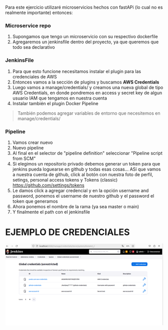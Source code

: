 Para este ejercicio utilizaré microservicios hechos con fastAPi (lo cual no es realmente importante) entonces:

### Microservice repo

1. Supongamos que tengo un microservicio con su respectivo dockerfile
2. Agregaremos un jenkinsfile dentro del proyecto, ya que queremos que todo sea declarativo


### JenkinsFile
1. Para que esto funcione necesitamos instalar el plugin para las credenciales de AWS
2. Entonces vamos a la sección de plugins y buscamos **AWS Credentials**
3. Luego vamos a manage/credentials/ y creamos una nueva global de tipo AWS Credentials, en donde pondremos en access y secret key de algun usuario IAM que tengamos en nuestra cuenta
4. Instalar también el plugin Docker Pipeline 

> También podemos agregar variables de entorno que necesitemos en manage/credentials/


### Pipeline

1. Vamos crear nuevo
2. Nuevo pipeline
3. Al final en el selector de "pipeline definition" seleccionar "Pipeline script from SCM"
4. Si elegimos un repositorio privado debemos generar un token para que jenkins pueda loguearse en github y todas esas cosas... ASí que vamos a nuestra cuenta de github, click al botón con nuestra foto de perfil, setings, personal access tokens y Tokens (classic) https://github.com/settings/tokens
5. Le damos click a agregar credencial y en la opción username and password, ponemos el username de nuestro github y el password el token que generamos
6. Ahora ponemos el nombre de la rama (ya sea master o main)
7. Y finalmente el path con el jenkinsfile


# EJEMPLO DE CREDENCIALES

![credentials_example](credentials_example.png)